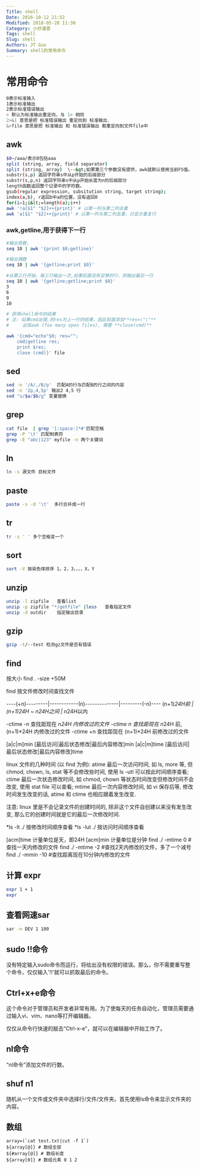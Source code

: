 ```yaml
---
Title: shell
Date: 2016-10-12 21:52
Modified: 2018-05-28 11:30
Category: 小抄速查
Tags: shell
Slug: shell
Authors: JT Guo
Summary: shell的常用命令
---
```

# 常用命令

```sh
0表示标准输入
1表示标准输出
2表示标准错误输出
> 默认为标准输出重定向，与 1> 相同
2>&1 意思是把 标准错误输出 重定向到 标准输出.
&>file 意思是把 标准输出 和 标准错误输出 都重定向到文件file中
```

## awk

```sh
$0~/aaa/表示0包括aaa
split (string, array, field separator)
split (string, array)  \--&gt;如果第三个参数没有提供，awk就默认使用当前FS值。
substr(s,p) 返回字符串s中从p开始的后缀部分
substr(s,p,n) 返回字符串s中从p开始长度为n的后缀部分
length函数返回整个记录中的字符数。
gsub(regular expression, subsitution string, target string);
index(a,b), r返回b中a的位置，没有返回0
for(i=1;i&lt;=length(a);i++)
awk '!a[$1" "$2]++{print}' # 以第一列与第二列去重
awk 'a[$1" "$2]++{print}' # 以第一列与第二列去重，只显示重复行
```

### awk,getline,用于获得下一行

```sh
#输出奇数，
seq 10 | awk '{print $0;getline}'

#输出偶数
seq 10 | awk '{getline;print $0}'

#从第三行开始，每三行输出一次,如果后面没有足够的行，则输出最后一行
seq 10 | awk '{getline;getline;print $0}'
3
6
9
10

# 获得shell命令的结果
# 注: 如果cmd出错,则res为上一行的结果，因此前面添加**res=\"\"**
#     出现awk (Too many open files), 需要 **close(cmd)**

awk '{cmd="echo"$0; res="";
    cmd|getline res;
    print $res;
    close (cmd)}' file
```

## sed

```sh
sed -n '/A/,/B/p'  匹配A的行与匹配B的行之间的内容
sed -n '2p,4,5p' 输出2 4,5 行
sed "s/$a/$b/g" 变量替换
```

## grep

```sh
cat file  | grep '[:space:]*#'匹配空格
grep -P '\t' 匹配制表符
grep -E "abc|123" myfile -n 两个关键词
```

## ln

```sh
ln -s 源文件 目标文件
```

## paste

```sh
paste -s -d '\t'  多行合并成一行
```

## tr

```sh
tr -s ' ' 多个空格变一个
```

## sort

```sh
sort -V 按染色体排序 1，2，3，，，，X，Y
```

## unzip

```sh
unzip -l zipfile   查看list
unzip -p zipfile "*/getfile" |less   查看指定文件
unzip -d outdir    指定输出目录
```

## gzip

```sh
gzip -t/--test 检测gz文件是否有错误
```

## find

按大小
find . -size +50M

find 按文件修改时间查找文件

----(+n)---------|------------(n)--------------|---------(-n)----
   (n+1)*24H前   |    (n+1)*24H ~ n*24H之间  |  n*24H以内

-ctime -n    查找距现在 n*24H 内修改过的文件
-ctime n    查找距现在 n*24H 前, (n+1)*24H 内修改过的文件
-ctime +n    查找距现在 (n+1)*24H 前修改过的文件

[a|c|m]min    [最后访问|最后状态修改|最后内容修改]min
[a|c|m]time    [最后访问|最后状态修改|最后内容修改]time

linux 文件的几种时间 (以 find 为例):
atime 最后一次访问时间, 如 ls, more 等, 但 chmod, chown, ls, stat 等不会修改些时间, 使用 ls -utl 可以按此时间顺序查看;
ctime 最后一次状态修改时间, 如 chmod, chown 等状态时间改变但修改时间不会改变, 使用 stat file 可以查看;
mtime 最后一次内容修改时间, 如 vi 保存后等, 修改时间发生改变的话, atime 和 ctime 也相应跟着发生改变.

注意: linux 里是不会记录文件的创建时间的, 除非这个文件自创建以来没有发生改变, 那么它的创建时间就是它的最后一次修改时间.

*ls -lt    ./  按修改时间顺序查看
*ls -lut ./ 按访问时间顺序查看

[acm]time  计量单位是天，即24H
[acm]min    计量单位是分钟
find ./ -mtime 0  #查找一天内修改的文件
find ./ -mtime -2 #查找2天内修改的文件，多了一个减号
find ./ -mmin  -10  #查找距离现在10分钟内修改的文件

## 计算 expr

```sh
expr 1 + 1
expr
```

## 查看网速sar

```sh
sar -n DEV 1 100
```

## sudo !!命令

没有特定输入sudo命令而运行，将给出没有权限的错误。那么，你不需要重写整个命令，仅仅输入'!!'就可以抓取最后的命令。

## Ctrl+x+e命令

这个命令对于管理员和开发者非常有用。为了使每天的任务自动化，管理员需要通过输入vi、vim、nano等打开编辑器。

仅仅从命令行快速的敲击“Ctrl-x-e”，就可以在编辑器中开始工作了。

## nl命令

“nl命令”添加文件的行数。

## shuf n1

随机从一个文件或文件夹中选择行/文件/文件夹。首先使用ls命令来显示文件夹的内容。

## 数组

```shell
array=(`cat test.txt|cut -f 1`)
${array[@]} # 数组全部
${#array[@]} # 数组长度
${array[0]} # 数组元素 0 1 2
```
